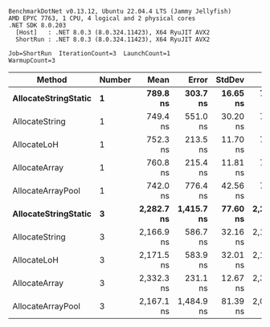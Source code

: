 ```

BenchmarkDotNet v0.13.12, Ubuntu 22.04.4 LTS (Jammy Jellyfish)
AMD EPYC 7763, 1 CPU, 4 logical and 2 physical cores
.NET SDK 8.0.203
  [Host]   : .NET 8.0.3 (8.0.324.11423), X64 RyuJIT AVX2
  ShortRun : .NET 8.0.3 (8.0.324.11423), X64 RyuJIT AVX2

Job=ShortRun  IterationCount=3  LaunchCount=1  
WarmupCount=3  

```
| Method               | Number | Mean       | Error      | StdDev   | Min        | Max        | Gen0   | Gen1   | Allocated |
|--------------------- |------- |-----------:|-----------:|---------:|-----------:|-----------:|-------:|-------:|----------:|
| **AllocateStringStatic** | **1**      |   **789.8 ns** |   **303.7 ns** | **16.65 ns** |   **771.7 ns** |   **804.4 ns** | **0.0124** | **0.0114** |   **1.02 KB** |
| AllocateString       | 1      |   749.4 ns |   551.0 ns | 30.20 ns |   719.6 ns |   780.0 ns | 0.0124 | 0.0114 |   1.02 KB |
| AllocateLoH          | 1      |   752.3 ns |   213.5 ns | 11.70 ns |   738.9 ns |   760.4 ns | 0.0124 | 0.0114 |   1.02 KB |
| AllocateArray        | 1      |   760.8 ns |   215.4 ns | 11.81 ns |   747.2 ns |   768.6 ns | 0.0124 | 0.0114 |   1.02 KB |
| AllocateArrayPool    | 1      |   742.0 ns |   776.4 ns | 42.56 ns |   708.2 ns |   789.8 ns | 0.0124 | 0.0114 |   1.02 KB |
| **AllocateStringStatic** | **3**      | **2,282.7 ns** | **1,415.7 ns** | **77.60 ns** | **2,229.8 ns** | **2,371.8 ns** | **0.0343** | **0.0305** |   **3.07 KB** |
| AllocateString       | 3      | 2,166.9 ns |   586.7 ns | 32.16 ns | 2,131.9 ns | 2,195.1 ns | 0.0343 | 0.0305 |   3.07 KB |
| AllocateLoH          | 3      | 2,171.5 ns |   583.9 ns | 32.01 ns | 2,135.3 ns | 2,196.1 ns | 0.0343 | 0.0305 |   3.07 KB |
| AllocateArray        | 3      | 2,332.3 ns |   231.1 ns | 12.67 ns | 2,318.3 ns | 2,342.9 ns | 0.0343 | 0.0305 |   3.07 KB |
| AllocateArrayPool    | 3      | 2,167.1 ns | 1,484.9 ns | 81.39 ns | 2,075.7 ns | 2,231.9 ns | 0.0343 | 0.0305 |   3.07 KB |
